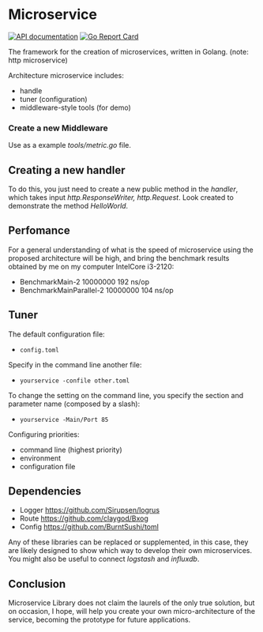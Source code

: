 # Microservice

[![API documentation](https://godoc.org/github.com/claygod/microservice?status.svg)](https://godoc.org/github.com/claygod/temp/microservice-doc)
[![Go Report Card](https://goreportcard.com/badge/github.com/claygod/microservice)](https://goreportcard.com/report/github.com/claygod/microservice)

The framework for the creation of microservices, written in Golang. (note: http microservice)

Architecture microservice includes:

- handle
- tuner (configuration)
- middleware-style tools (for demo)

### Create a new Middleware

Use as a example *tools/metric.go* file. 

## Creating a new handler

To do this, you just need to create a new public method in the *handler*, which takes input *http.ResponseWriter, http.Request*. Look created to demonstrate the method *HelloWorld*.

## Perfomance

For a general understanding of what is the speed of microservice using the proposed architecture will be high, and bring the benchmark results obtained by me on my computer IntelCore i3-2120:

- BenchmarkMain-2           	10000000	       192 ns/op
- BenchmarkMainParallel-2   	10000000	       104 ns/op

## Tuner

The default configuration file:
- `config.toml`

Specify in the command line another file:
- `yourservice -confile other.toml`

To change the setting on the command line, you specify the section and parameter name (composed by a slash): 
- `yourservice -Main/Port 85`

Configuring priorities:
- command line (highest priority)
- environment
- configuration file

## Dependencies

- Logger	https://github.com/Sirupsen/logrus
- Route	https://github.com/claygod/Bxog
- Config	https://github.com/BurntSushi/toml

Any of these libraries can be replaced or supplemented, in this case, they are likely designed to show which way to develop their own microservices. You might also be useful to connect *logstash* and *influxdb*.

## Conclusion

Microservice Library does not claim the laurels of the only true solution, but on occasion, I hope, will help you create your own micro-architecture of the service, becoming the prototype for future applications.
